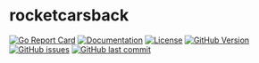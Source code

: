 # rocketcarsback

[![Go Report Card](https://goreportcard.com/badge/github.com/apavanello/rocketcarsback)](https://goreportcard.com/report/github.com/apavanello/rocketcarsback) [![Documentation](https://godoc.org/github.com/apavanello/rocketcarsback?status.svg)](http://godoc.org/github.com/apavanello/rocketcarsback) [![License](https://img.shields.io/badge/license-Apache%20v2-orange.svg)](https://github.com/apavanello/rocketcarsback/raw/master/LICENSE) [![GitHub Version](https://img.shields.io/github/v/release/apavanello/rocketcarsback)](https://github.com/apavanello/rocketcarsback/releases) [![GitHub issues](https://img.shields.io/github/issues/apavanello/rocketcarsback.svg)](https://github.com/apavanello/rocketcarsback/issues) [![GitHub last commit](https://img.shields.io/github/last-commit/apavanello/rocketcarsback.svg)](https://github.com/apavanello/rocketcarsback)